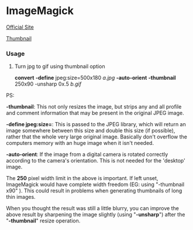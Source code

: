 # ImageMagick

[Official Site](http://www.imagemagick.org/)

[Thumbnail](http://www.imagemagick.org/Usage/thumbnails/)

### Usage
  1. Turn jpg to gif using thumbnail option<p>
  **convert** **-define** jpeg:size=500x180 *a.jpg* **-auto-orient** **-thumbnail** 250x90 -unsharp 0x.5 *b.gif*

  PS:<p>
  **-thumbnail**: This not only resizes the image, but strips any and all profile and comment information that may be present in the original JPEG image.<p>
  **-define jpeg:size=**: This is passed to the JPEG library, which will return an image somewhere between this size and double this size (if possible), rather that the whole very large original image. Basically don't overflow the computers memory with an huge image when it isn't needed.<p>
  **-auto-orient**: If the image from a digital camera is rotated correctly according to the camera's orientation. This is not needed for the 'desktop' image.<p>
  The **250** pixel width limit in the above is important. If left unset, ImageMagick would have complete width freedom (EG: using "-thumbnail x90" ). This could result in problems when generating thumbnails of long thin images.<p>
  When you thought the result was still a little blurry, you can improve the above result by sharpening the image slightly (using "**-unsharp**") after the "**-thumbnail**" resize operation.
